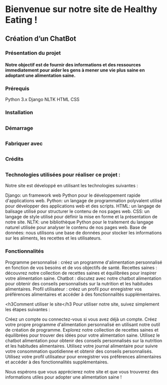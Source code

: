 <h1>Bienvenue sur notre site de Healthy Eating !</h1>
<h2>Création d’un ChatBot</h2>
<h3>Présentation du projet</h3>
<h4>Notre objectif est de fournir des informations et des ressources immediatement pour aider les gens à mener une vie plus saine en adoptant une alimentation saine.</h4>

<h3>Prérequis</h3>
Python 3.x
Django
NLTK
HTML
CSS</h2>
<h3>Installation</h3>
<h2></h2>
<h3>Démarrage</h3>
<h2></h2>
<h3>Fabriquer avec</h3>
<h2></h2>
<h3>Crédits</h3>
<h2></h2>
 
<h3><b>Technologies utilisées pour réaliser ce projet :</b></h3>
Notre site est développé en utilisant les technologies suivantes :

Django: un framework web Python pour le développement rapide d'applications web.
Python: un langage de programmation polyvalent utilisé pour développer des applications web et des scripts.
HTML: un langage de balisage utilisé pour structurer le contenu de nos pages web.
CSS: un langage de style utilisé pour définir la mise en forme et la présentation de notre site.
NLTK: une bibliothèque Python pour le traitement du langage naturel utilisée pour analyser le contenu de nos pages web.
Base de données: nous utilisons une base de données pour stocker les informations sur les aliments, les recettes et les utilisateurs.

<h3>Fonctionnalités</h3
Notre site offre les fonctionnalités suivantes :

Programme personnalisé : créez un programme d'alimentation personnalisé en fonction de vos besoins et de vos objectifs de santé.
Recettes saines : découvrez notre collection de recettes saines et équilibrées pour inspirer votre alimentation saine.
Chatbot : discutez avec notre chatbot alimentation pour obtenir des conseils personnalisés sur la nutrition et les habitudes alimentaires.
Profil utilisateur : créez un profil pour enregistrer vos préférences alimentaires et accéder à des fonctionnalités supplémentaires.
 
<h3Comment utiliser le site</h3
Pour utiliser notre site, suivez simplement les étapes suivantes :

Créez un compte ou connectez-vous si vous avez déjà un compte.
Créez votre propre programme d'alimentation personnalisé en utilisant notre outil de création de programme.
Explorez notre collection de recettes saines et équilibrées pour trouver des idées pour votre alimentation saine.
Utilisez le chatbot alimentation pour obtenir des conseils personnalisés sur la nutrition et les habitudes alimentaires.
Utilisez votre journal alimentaire pour suivre votre consommation quotidienne et obtenir des conseils personnalisés.
Utilisez votre profil utilisateur pour enregistrer vos préférences alimentaires et accéder à des fonctionnalités supplémentaires.

Nous espérons que vous apprécierez notre site et que vous trouverez des informations utiles pour adopter une alimentation saine !
